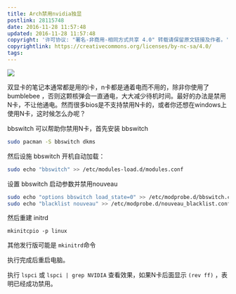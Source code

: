 ```yaml
---
title: Arch禁用nvidia独显
postlink: 28115748
date: 2016-11-28 11:57:48
updated: 2016-11-28 11:57:48
copyright: '许可协议: "署名-非商用-相同方式共享 4.0" 转载请保留原文链接及作者。'
copyrightlink: https://creativecommons.org/licenses/by-nc-sa/4.0/
tags:
---
```


![](https://c2.staticflickr.com/6/5668/31173628641_b3e045d3cc_o_d.png)

双显卡的笔记本通常都是用的i卡，n卡都是通着电而不用的，除非你使用了 bumblebee ，否则这颗核弹会一直通电，大大减少待机时间。最好的办法是禁用N卡，不让他通电。然而很多bios是不支持禁用N卡的，或者你还想在windows上使用N卡，这时候怎么办呢？<!--more-->

bbswitch 可以帮助你禁用N卡，首先安装 bbswitch

``` bash
sudo pacman -S bbswitch dkms
```
然后设施 bbswitch 开机自动加载：

``` bash
sudo echo "bbswitch" >> /etc/modules-load.d/modules.conf
```

设置 bbswitch 启动参数并禁用nouveau

``` bash
sudo echo "options bbswitch load_state=0" >> /etc/modprobe.d/bbswitch.conf
sudo echo "blacklist nouveau" >> /etc/modprobe.d/nouveau_blacklist.conf
```

然后重建 initrd

```
mkinitcpio -p linux
```

其他发行版可能是 `mkinitrd`命令

执行完成后重启电脑。

执行 `lspci` 或 `lspci | grep NVIDIA` 查看效果，如果N卡后面显示 `(rev ff)` ，表明已经成功禁用。
